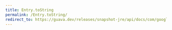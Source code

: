 ```yaml
---
title: Entry.toString
permalink: /Entry.toString/
redirect_to: https://guava.dev/releases/snapshot-jre/api/docs/com/google/common/collect/Multiset.Entry.html#toString--
---
```

